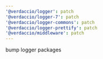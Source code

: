```yaml
---
'@verdaccio/logger': patch
'@verdaccio/logger-7': patch
'@verdaccio/logger-commons': patch
'@verdaccio/logger-prettify': patch
'@verdaccio/middleware': patch
---
```


bump logger packages
